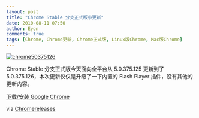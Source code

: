 ```yaml
---
layout: post
title: "Chrome Stable 分支正式版小更新"
date: 2010-08-11 07:50
author: Eyon
comments: true
tags: [Chrome, Chrome更新, Chrome正式版, Linux版Chrome, Mac版Chrome]
---
```

<a href="http://img.chromi.org/2010/08/chrome50375126.png">![](http://img.chromi.org/2010/08/chrome50375126.png "chrome50375126")</a>

Chrome Stable 分支正式版今天面向全平台从 5.0.375.125 更新到了 5.0.375.126，本次更新仅仅是升级了一下内置的 Flash Player 插件，没有其他的更新内容。

[下载/安装 Google Chrome](http://www.chromi.org/chromedownload/)

via [Chromereleases](http://googlechromereleases.blogspot.com/2010/08/stable-channel-update.html)
